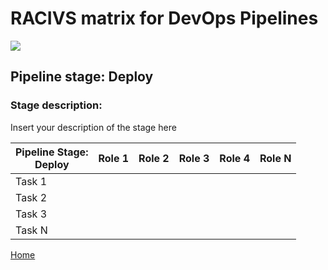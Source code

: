 # __RACIVS matrix for DevOps Pipelines__   

<img src="https://user-images.githubusercontent.com/10748736/112021549-50c5ea80-8b29-11eb-81bc-685d44da6dd1.png">

## __Pipeline stage:__  Deploy  
### __Stage description:__  
Insert your description of the stage here  

| Pipeline Stage:<br>Deploy  | Role 1  | Role 2  | Role 3  | Role 4  | Role N  |
|----------------------------- |-------- |-------- |-------- |-------- |-------- |
| Task 1                       |         |         |         |         |         |
| Task 2                       |         |         |         |         |         |
| Task 3                       |         |         |         |         |         |
| Task N                       |         |         |         |         |         |
  
  
[Home](../index.md)  
